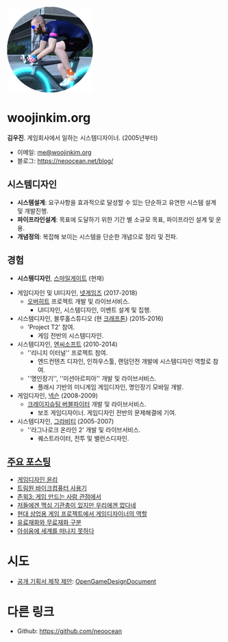 ![profile](profile.png)



# woojinkim.org

**김우진**. 게임회사에서 일하는 시스템디자이너. (2005년부터)

* 이메일: me@woojinkim.org
* 블로그: https://neoocean.net/blog/



## 시스템디자인

- **시스템설계**: 요구사항을 효과적으로 달성할 수 있는 단순하고 유연한 시스템 설계 및 개발진행.
- **파이프라인설계**: 목표에 도달하기 위한 기간 별 소규모 목표, 파이프라인 설계 및 운용.
- **개념정의**: 복잡해 보이는 시스템을 단순한 개념으로 정리 및 전파.



## 경험

* **시스템디자인**, [스마일게이트](http://www.smilegate.com/) (현재)

- 게임디자인 및 UI디자인, [넷게임즈](http://www.natgames.co.kr/) (2017-2018)
  - [오버히트](https://overhit.nexon.com/) 프로젝트 개발 및 라이브서비스.
    - UI디자인, 시스템디자인, 이벤트 설계 및 집행.
- 시스템디자인, 블루홀스튜디오 (현 [크래프톤](http://krafton.com/)) (2015-2016)
  - 'Project T2' 참여.
    - 게임 전반의 시스템디자인.
- 시스템디자인, [엔씨소프트](http://ncsoft.com/) (2010-2014)
  - ''리니지 이터널'' 프로젝트 참여.
    - 엔드컨텐츠 디자인, 인하우스툴, 랜덤던전 개발에 시스템디자인 역할로 참여.
  - ''명인장기'', ''미션아르피아'' 개발 및 라이브서비스.
    - 플래시 기반의 미니게임 게임디자인, 명인장기 모바일 개발.
- 게임디자인, [넥슨](https://www.nexon.com/) (2008-2009)
  - [크레이지슈팅 버블파이터](http://bf.nexon.com/) 개발 및 라이브서비스.
    - 보조 게임디자이너. 게임디자인 전반의 문제해결에 기여.
- 시스템디자인, [그라비티](http://gravity.co.kr/) (2005-2007)
  - ''라그나로크 온라인 2' 개발 및 라이브서비스.
    - 퀘스트라이터, 전투 및 밸런스디자인.



## [주요 포스팅](https://neoocean.net/blog/)

* [게임디자인 윤리](https://neoocean.net/blog/game-design-ethics)
* [트림원 바이크컴퓨터 사용기](https://neoocean.net/blog/trimm-one-bikecomputer-review)
* [존윅3: 게임 만드는 사람 관점에서](https://neoocean.net/blog/johnwick-3-from-a-game-designer-perspective)
* [저들에겐 맥심 기관총이 있지만 우리에겐 없다네](https://neoocean.net/blog/they-have-a-maxim-gun) 
* [현대 상업용 게임 프로젝트에서 게임디자이너의 역할](https://neoocean.net/blog/game-designers-in-modern-commercial-game-projects)
* [유료재화와 무료재화 구분](https://neoocean.net/blog/free-gem-vs-paid-gem)
* [아쉬움에 세계를 떠나지 못하다](https://neoocean.net/blog/sorry-that-cannot-leave-the-world)



# 시도

* [공개 기획서 제작 제안](https://neoocean.net/blog/proposal-for-making-open-game-design-document): [OpenGameDesignDocument](https://github.com/neoocean/OpenGameDesignDocument)



# 다른 링크

* Github: <https://github.com/neoocean>



